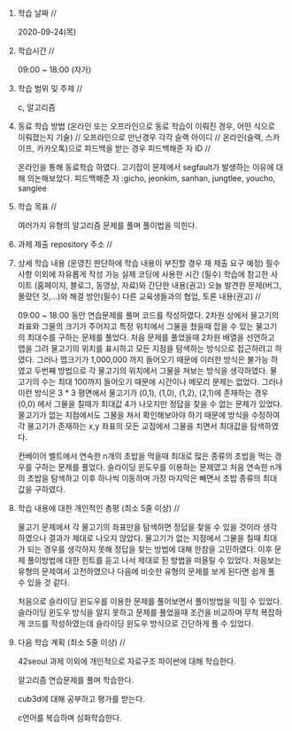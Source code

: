 1. 학습 날짜 // 

    2020-09-24(목)
 
2. 학습시간 // 

    09:00 ~ 18:00 (자가)
    
3. 학습 범위 및 주제 // 
    
    c, 알고리즘

4. 동료 학습 방법 (온라인 또는 오프라인으로 동료 학습이 이뤄진 경우, 어떤 식으로 이뤄졌는지 기술) // 오프라인으로 만난경우 각각 슬랙 아이디 // 온라인(슬랙, 스카이프, 카카오톡)으로 피드백을 받는 경우 피드백해준 자 ID // 

    온라인을 통해 동료학습 하였다. 고기잡이 문제에서 segfault가 발생하는 이유에 대해 의논해보았다. 피드백해준 자 :gicho, jeonkim, sanhan, jungtlee, youcho, sanglee

5. 학습 목표 //

    여러가지 유형의 알고리즘 문제를 풀며 풀이법을 익힌다.
    
6. 과제 제출 repository 주소 // 
    
    
    
7. 상세 학습 내용 (운영진 판단하에 학습 내용이 부진할 경우 재 제출 요구 예정) 필수사항 이외에 자유롭게 작성 가능 실제 코딩에 사용한 시간 (필수) 학습에 참고한 사이트 (홈페이지, 블로그, 동영상, 자료)와 간단한 내용(권고) 오늘 발견한 문제(버그, 몰랐던 것,...)와 해결 방안(필수) 다른 교육생들과의 협업, 토론 내용(권고) //
    
    09:00 ~ 18:00 동안 연습문제를 풀며 코드를 작성하였다.
    2차원 상에서 물고기의 좌표와 그물의 크기가 주어지고 특정 위치에서 그물을 쳤을때 잡을 수 있는 물고기의 최대수를 구하는 문제를 풀었다. 처음 문제를 풀었을때 2차원 배열을 선언하고 맵을 그려 물고기의 위치를 표시하고 모든 지점을 탐색하는 방식으로 접근하려고 하였다. 그러나 맵크기가 1,000,000 까지 들어오기 때문에 이러한 방식은 불가능 하였고 두번째 방법으로 각 물고기의 위치에서 그물을 쳐보는 방식을 생각하였다. 물고기의 수는 최대 100까지 들어오기 때문에 시간이나 메모리 문제는 없었다. 그러나 이런 방식은 3 * 3 평면에서 물고기가 (0,1), (1,0), (1,2), (2,1)에 존재하는 경우 (0,0) 에서 그물을 칠때가 최대값 4가 나오지만 정답을 찾을 수 없는 문제가 있었다. 물고기가 없는 지점에서도 그물을 쳐서 확인해보아야 하기 때문에 방식을 수정하여 각 물고기가 존재하는 x,y 좌표의 모든 교점에서 그물을 치면서 최대값을 탐색하였다.
    
    컨베이어 벨트에서 연속한 n개의 초밥을 먹을때 최대로 많은 종류의 초밥을 먹는 경우를 구하는 문제를 풀었다. 슬라이딩 윈도우를 이용하는 문제였고 처음 연속한 n개의 초밥을 탐색하고 이후 하나씩 이동하며 가장 마지막은 빼면서 초밥 종류의 최대값을 구하였다. 
    
8. 학습 내용에 대한 개인적인 총평 (최소 5줄 이상) //

   물고기 문제에서 각 물고기의 좌표만을 탐색하면 정답을 찾을 수 있을 것이라 생각하였으나 결과가 제대로 나오지 않았다. 물고기가 없는 지점에서 그물을 칠때 최대가 되는 경우를 생각하지 못해 정답을 찾는 방법에 대해 한참을 고민하였다. 이후 문제 풀이방법에 대한 힌트를 듣고 나서 제대로 된 방법을 떠올릴 수 있었다. 처음보는 유형의 문제여서 고전하였으나 다음에 비슷한 유형의 문제를 보게 된다면 쉽게 풀 수 있을 것 같다.
   
   처음으로 슬라이딩 윈도우를 이용한 문제를 풀어보면서 풀이방법을 익힐 수 있었다. 슬라이딩 윈도우 방식을 알지 못하고 문제를 풀었을때 조건을 비교하며 무척 복잡하게 코드를 작성하였는데 슬라이딩 윈도우 방식으로 간단하게 풀 수 있었다. 
   
9. 다음 학습 계획 (최소 5줄 이상) // 
    
    42seoul 과제 이외에 개인적으로 자료구조 파이썬에 대해 학습한다.
    
    알고리즘 연습문제를 풀며 학습한다.
    
    cub3d에 대해 공부하고 평가를 받는다.
    
    c언어를 복습하며 심화학습한다.